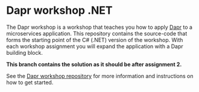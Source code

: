 # Dapr workshop .NET

The Dapr workshop is a workshop that teaches you how to apply [Dapr](https://dapr.io) to a microservices application. This repository contains the source-code that forms the starting point of the C# (.NET) version of the workshop. With each workshop assignment you will expand the application with a Dapr building block.  

**This branch contains the solution as it should be after assignment 2.**  

See the [Dapr workshop repository](https://github.com/edwinvw/dapr-workshop) for more information and instructions on how to get started.
